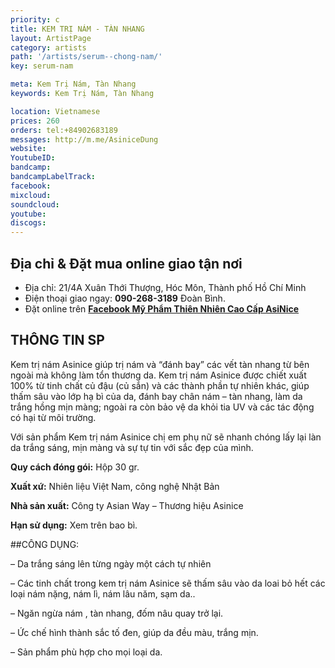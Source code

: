 ```yaml
---
priority: c
title: KEM TRỊ NÁM - TÀN NHANG
layout: ArtistPage
category: artists
path: '/artists/serum--chong-nam/'
key: serum-nam

meta: Kem Trị Nám, Tàn Nhang
keywords: Kem Trị Nám, Tàn Nhang

location: Vietnamese
prices: 260
orders: tel:+84902683189
messages: http://m.me/AsiniceDung
website: 
YoutubeID: 
bandcamp: 
bandcampLabelTrack: 
facebook: 
mixcloud: 
soundcloud: 
youtube: 
discogs: 
---
```


## Địa chỉ & Đặt mua online giao tận nơi

- Địa chỉ: 21/4A Xuân Thới Thượng, Hóc Môn, Thành phố Hồ Chí Minh
- Điện thoại giao ngay: **090-268-3189** Đoàn Bình.
- Đặt online trên [**Facebook Mỹ Phẩm Thiên Nhiên Cao Cấp AsiNice**](https://www.facebook.com/AsiniceDung)


## THÔNG TIN SP

Kem trị nám Asinice giúp trị nám và “đánh bay” các vết tàn nhang từ bên ngoài mà không làm tổn thương da. Kem trị nám Asinice được chiết xuất 100% từ tinh chất củ đậu (củ sắn) và các thành phần tự nhiên khác, giúp thấm sâu vào lớp hạ bì của da, đánh bay chân nám – tàn nhang, làm da trắng hồng mịn màng; ngoài ra còn bảo vệ da khỏi tia UV và các tác động có hại từ môi trường.

Với sản phẩm Kem trị nám Asinice chị em phụ nữ sẽ nhanh chóng lấy lại làn da trắng sáng, mịn màng và sự tự tin với sắc đẹp của mình.

**Quy cách đóng gói:** Hộp 30 gr.

**Xuất xứ:** Nhiên liệu Việt Nam, công nghệ Nhật Bản

**Nhà sản xuất:** Công ty Asian Way – Thương hiệu Asinice 

**Hạn sử dụng:** Xem trên bao bì.

##CÔNG DỤNG:

– Da trắng sáng lên từng ngày một cách tự nhiên

– Các tinh chất trong kem trị nám Asinice sẽ thấm sâu vào da loai bỏ hết các loại nám nặng, nám lì, nám lâu năm, sạm da..

– Ngăn ngừa nám , tàn nhang, đốm nâu quay trở lại.

– Ức chế hình thành sắc tố đen, giúp da đều màu, trắng mịn.

– Sản phẩm phù hợp cho mọi loại da.

